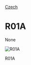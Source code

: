 
[Czech](./README.cs.md)
<!--- module --->
# R01A
<!--- Emodule --->

<!--- subtitle --->None<!--- Esubtitle --->

![R01A](/doc/img/R01A.jpg)

<!--- description --->R01A<!--- Edescription --->
            